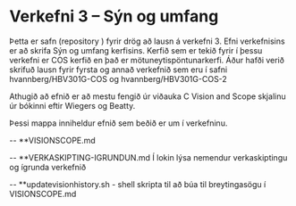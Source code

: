 # Verkefni 3 – Sýn og umfang  

Þetta er safn (repository ) fyrir drög að lausn á verkefni 3. Efni verkefnisins er að skrifa Sýn og umfang kerfisins.
Kerfið sem er tekið fyrir í þessu verkefni er COS kerfið en það er mötuneytispöntunarkerfi. Áður hafði verið skrifuð lausn fyrir 
fyrsta og annað verkefnið sem eru í safni hvannberg/HBV301G-COS og hvannberg/HBV301G-COS-2

Athugið að efnið er að mestu fengið úr viðauka C Vision and Scope skjalinu úr bókinni eftir Wiegers og Beatty. 

Þessi mappa inniheldur efnið sem beðið er um í verkefninu.

-- **VISIONSCOPE.md 

-- **VERKASKIPTING-IGRUNDUN.md Í lokin lýsa nemendur verkaskiptingu og ígrunda verkefnið

-- **updatevisionhistory.sh - shell skripta til að búa til breytingasögu í VISIONSCOPE.md

